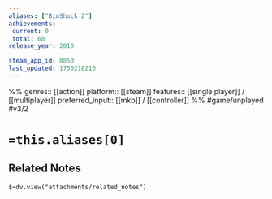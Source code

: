 ```yaml
---
aliases: ["BioShock 2"]
achievements:
 current: 0
 total: 68
release_year: 2010

steam_app_id: 8850
last_updated: 1750218210
---
```

%%
genres:: [[action]]
platform:: [[steam]]
features:: [[single player]] / [[multiplayer]]
preferred_input:: [[mkb]] / [[controller]]
%%
#game/unplayed
#v3/2

# `=this.aliases[0]`
## Related Notes
`$=dv.view("attachments/related_notes")`